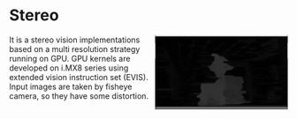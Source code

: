 
<!-- #AG_DEMOAPP_HEADER_BEGIN# -->
# Stereo
<img src="./Example.jpg" height="135px" style="float:right">

<!-- #AG_DEMOAPP_HEADER_END# -->
<!-- #AG_BRIEF_BEGIN# -->
It is a stereo vision implementations based on a multi resolution strategy running on GPU. GPU kernels are developed on i.MX8 series using extended vision instruction set (EVIS).
Input images are taken by fisheye camera, so they have some distortion.
<!-- #AG_BRIEF_END# -->

<!-- #AG_DEMOAPP_COMMANDLINE_ARGUMENTS_BEGIN# -->
<!-- #AG_DEMOAPP_COMMANDLINE_ARGUMENTS_END# -->
